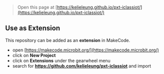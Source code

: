 
> Open this page at [https://kelieleung.github.io/pxt-iclassiot/](https://kelieleung.github.io/pxt-iclassiot/)

## Use as Extension

This repository can be added as an **extension** in MakeCode.

* open [https://makecode.microbit.org/](https://makecode.microbit.org/)
* click on **New Project**
* click on **Extensions** under the gearwheel menu
* search for **https://github.com/kelieleung/pxt-iclassiot** and import
